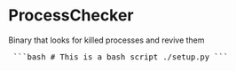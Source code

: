 # ProcessChecker
Binary that looks for killed processes and revive them


<pre> ```bash # This is a bash script ./setup.py ``` </pre>
